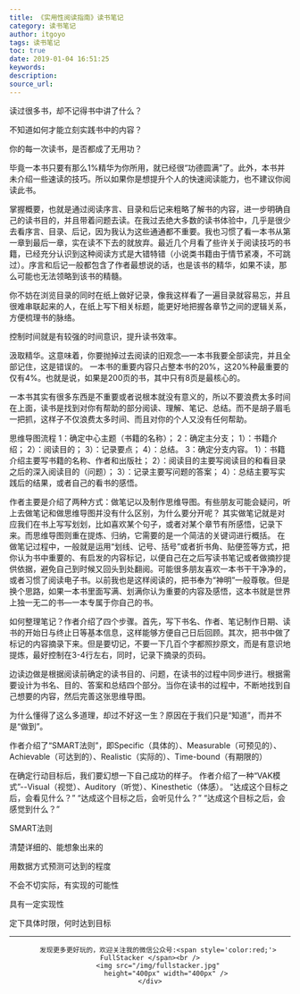 ```yaml
---
title: 《实用性阅读指南》读书笔记
category: 读书笔记
author: itgoyo
tags: 读书笔记
toc: true
date: 2019-01-04 16:51:25
keywords:
description:
source_url:
---
```



读过很多书，却不记得书中讲了什么？

不知道如何才能立刻实践书中的内容？

你的每一次读书，是否都成了无用功？

毕竟一本书只要有那么1%精华为你所用，就已经很“功德圆满”了。此外，本书并未介绍一些速读的技巧。所以如果你是想提升个人的快速阅读能力，也不建议你阅读此书。

掌握概要，也就是通过阅读序言、目录和后记来粗略了解书的内容，进一步明确自己的读书目的，并且带着问题去读。在我过去绝大多数的读书体验中，几乎是很少去看序言、目录、后记，因为我认为这些通通都不重要。我也习惯了看一本书从第一章到最后一章，实在读不下去的就放弃。最近几个月看了些许关于阅读技巧的书籍，已经充分认识到这种阅读方式是大错特错（小说类书籍由于情节紧凑，不可跳过）。序言和后记一般都包含了作者最想说的话，也是该书的精华，如果不读，那么可能也无法领略到该书的精髓。

你不妨在浏览目录的同时在纸上做好记录，像我这样看了一遍目录就容易忘，并且很难串联起来的人，在纸上写下相关标题，能更好地把握各章节之间的逻辑关系，方便梳理书的脉络。

控制时间就是有较强的时间意识，提升读书效率。

汲取精华。这意味着，你要抛掉过去阅读的旧观念—一本书我要全部读完，并且全部记住，这是错误的。
一本书的重要内容只占整本书的20%，这20%种最重要的仅有4%。也就是说，如果是200页的书，其中只有8页是最核心的。

一本书其实有很多东西是不重要或者说根本就没有意义的，所以不要浪费太多时间在上面，读书是找到对你有帮助的部分阅读、理解、笔记、总结。而不是胡子眉毛一把抓，这样子不仅浪费太多时间、而且对你的个人又没有任何帮助。

思维导图流程
1：确定中心主题（书籍的名称）；
2：确定主分支；
1）：书籍介绍；
2）：阅读目的；
3）：记录要点；
4）：总结。
3：确定分支内容。
1）：书籍介绍主要写书籍的名称、作者和出版社；
2）：阅读目的主要写阅读目的和看目录之后的深入阅读目的（问题）；
3）：记录主要写问题的答案；
4）：总结主要写实践后的结果，或者自己的看书的感悟。

作者主要是介绍了两种方式：做笔记以及制作思维导图。有些朋友可能会疑问，听上去做笔记和做思维导图并没有什么区别，为什么要分开呢？
其实做笔记就是对应我们在书上写写划划，比如喜欢某个句子，或者对某个章节有所感悟，记录下来。而思维导图则重在提炼、归纳，它需要的是一个简洁的关键词进行概括。
在做笔记过程中，一般就是运用“划线、记号、括号”或者折书角、贴便签等方式，把你认为书中重要的、有启发的内容标记，以便自己在之后写读书笔记或者做摘抄提供依据，避免自己到时候又回头到处翻阅。可能很多朋友喜欢一本书干干净净的，或者习惯了阅读电子书。以前我也是这样阅读的，把书奉为“神明”一般尊敬。但是换个思路，如果一本书里面写满、划满你认为重要的内容及感悟，这本书就是世界上独一无二的书—一本专属于你自己的书。

如何整理笔记？作者介绍了四个步骤。首先，写下书名、作者、笔记制作日期、读书的开始日与终止日等基本信息，这样能够方便自己日后回顾。其次，把书中做了标记的内容摘录下来。但是要切记，不要一下几百个字都照抄原文，而是有意识地提炼，最好控制在3-4行左右，同时，记录下摘录的页码。

边读边做是根据阅读前确定的读书目的、问题，在读书的过程中同步进行。根据需要设计为书名、目的、答案和总结四个部分。当你在读书的过程中，不断地找到自己想要的内容，然后完善这张思维导图。

为什么懂得了这么多道理，却过不好这一生？原因在于我们只是“知道”，而并不是“做到”。

作者介绍了“SMART法则”，即Specific（具体的）、Measurable（可预见的）、Achievable（可达到的）、Realistic（实际的）、Time-bound（有期限的）

在确定行动目标后，我们要幻想一下自己成功的样子。
作者介绍了一种“VAK模式”--Visual（视觉）、Auditory（听觉）、Kinesthetic（体感）。
“达成这个目标之后，会看见什么？”
“达成这个目标之后，会听见什么？”
“达成这个目标之后，会感觉到什么？”

SMART法则

清楚详细的、能想象出来的

用数据方式预测可达到的程度

不会不切实际，有实现的可能性

具有一定实现性

定下具体时限，何时达到目标




---

<div align=center>

        发现更多更好玩的，欢迎关注我的微信公众号:<span style='color:red;'> FullStacker </span><br />
        <img src="/img/fullstacker.jpg"
            height="400px" width="400px" />
    </div>
